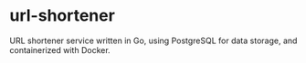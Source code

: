 # url-shortener
URL shortener service written in Go, using PostgreSQL for data storage, and containerized with Docker.
